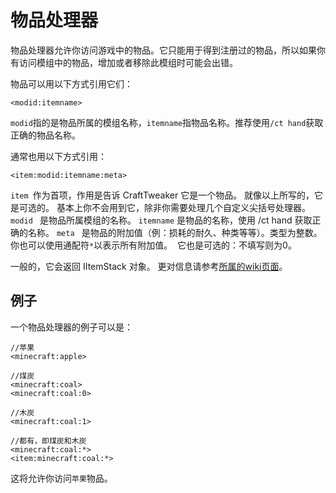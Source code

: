 # 物品处理器

物品处理器允许你访问游戏中的物品。它只能用于得到注册过的物品，所以如果你有访问模组中的物品，增加或者移除此模组时可能会出错。

物品可以用以下方式引用它们：

```
<modid:itemname>
```

`modid`指的是物品所属的模组名称，`itemname`指物品名称。推荐使用`/ct hand`获取正确的物品名称。

通常也用以下方式引用：
```
<item:modid:itemname:meta>
```
`item `作为首项，作用是告诉 CraftTweaker 它是一个物品。
就像以上所写的，它是可选的。
基本上你不会用到它，除非你需要处理几个自定义尖括号处理器。
`modid ` 是物品所属模组的名称。 
`itemname` 是物品的名称，使用 /ct hand 获取正确的名称。
`meta ` 是物品的附加值（例：损耗的耐久、种类等等）。类型为整数。
你也可以使用通配符`*`以表示所有附加值。 
它也是可选的：不填写则为0。

一般的，它会返回 IItemStack 对象。
更对信息请参考[所属的wiki页面](/Vanilla/Items/IItemStack)。

## 例子

一个物品处理器的例子可以是：

```
//苹果
<minecraft:apple>

//煤炭
<minecraft:coal>
<minecraft:coal:0>

//木炭
<minecraft:coal:1>

//都有，即煤炭和木炭
<minecraft:coal:*>
<item:minecraft:coal:*>
```

这将允许你访问`苹果`物品。

